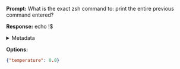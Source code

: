 **Prompt:**
What is the exact zsh command to: print the entire previous command entered?

**Response:**
echo !$

<details><summary>Metadata</summary>

- Duration: 1475 ms
- Datetime: 2023-08-16T08:26:31.072834
- Model: gpt-3.5-turbo-0613

</details>

**Options:**
```json
{"temperature": 0.0}
```


